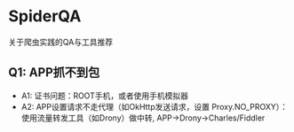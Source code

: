 # SpiderQA
关于爬虫实践的QA与工具推荐

## Q1: APP抓不到包
- A1: 证书问题：ROOT手机，或者使用手机模拟器
- A2: APP设置请求不走代理（如OkHttp发送请求，设置 Proxy.NO_PROXY）：使用流量转发工具（如Drony）做中转, APP->Drony->Charles/Fiddler
